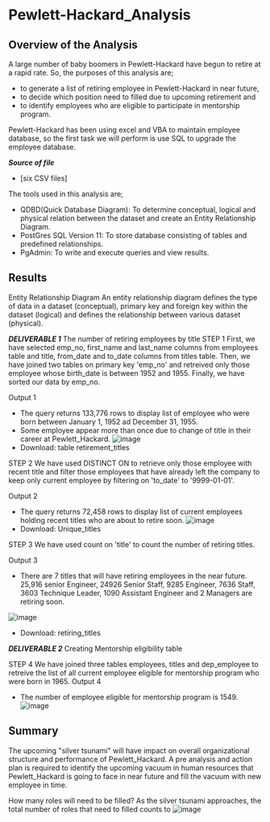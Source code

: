 # Pewlett-Hackard_Analysis

## Overview of the Analysis
A large number of baby boomers in Pewlett-Hackard have begun to retire at a rapid rate. So, the purposes of this analysis are;
- to generate a list of retiring employee in Pewlett-Hackard in near future,
- to decide which position need to filled due to upcoming retirement and
- to identify employees who are eligible to participate in mentorship program.

Pewlett-Hackard has been using excel and VBA to maintain employee database, so the first task we will perform is use SQL to upgrade the employee database.

***Source of file***
- [six CSV files]

The tools used in this analysis are;
- QDBD(Quick Database Diagram): To determine conceptual, logical and physical relation between the dataset and create an Entity Relationship Diagram.
- PostGres SQL Version 11: To store database consisting of tables and predefined relationships.
- PgAdmin: To write and execute queries and view results.

## Results
Entity Relationship Diagram
An entity relationship diagram defines the type of data in a dataset (conceptual), primary key and foreign key within the dataset (logical) and defines the relationship  between various dataset (physical).

***DELIVERABLE 1*** The number of retiring employees by title
STEP 1
First, we have selected emp_no, first_name and last_name columns from employees table and title, from_date and to_date columns from titles table. Then, we have joined two tables on primary key 'emp_no' and retreived only those employee whose birth_date is between 1952 and 1955. Finally, we have sorted our data by emp_no.

Output 1
- The query returns 133,776 rows to display list of employee who were born between January 1, 1952 ad December 31, 1955. 
- Some employee appear more than once due to change of title in their career at Pewlett_Hackard.
          ![image](https://user-images.githubusercontent.com/107566776/184500086-733eb0ca-02e2-4efd-bf7b-88f8a1759132.png)
- Download: table retirement_titles

STEP 2
We have used DISTINCT ON to retrieve only those employee with recent title and filter those employees that have already left the company to keep only current employee by filtering on 'to_date' to '9999-01-01'.

Output 2
- The query returns 72,458 rows to display list of current employees holding recent titles who are about to retire soon.
          ![image](https://user-images.githubusercontent.com/107566776/184500281-5d073cab-8818-4a20-9547-76f666d7b8bf.png)
- Download: Unique_titles

STEP 3
We have used count on 'title' to count the number of retiring titles.

Output 3
- There are 7 titles that will have retiring employees in the near future. 25,916 senior Engineer, 24926 Senior Staff, 9285 Engineer, 7636 Staff, 3603 Technique Leader, 1090 Assistant Engineer and 2 Managers are retiring soon.


![image](https://user-images.githubusercontent.com/107566776/184500171-167d9abf-a2d1-46f1-b9fa-3a6e30dfc4b5.png)
            
- Download: retiring_titles

***DELIVERABLE 2*** Creating Mentorship eligibility table

STEP 4
We have joined three tables employees, titles and dep_employee to retreive the list of all current employee eligible for mentorship program who were born in 1965.
Output 4
- The number of employee eligible for mentorship program is 1549.
          ![image](https://user-images.githubusercontent.com/107566776/184500235-af5ec57c-3a1b-4d8a-87d3-731c929866a7.png)



## Summary
The upcoming "silver tsunami" will have impact on overall organizational structure and performance of Pewlett_Hackard. A pre analysis and action plan is required to identify the upcoming vacuum in human resources that Pewlett_Hackard is going to face in near future and fill the vacuum with new employee in time. 

How many roles will need to be filled?
As the silver tsunami approaches, the total number of roles that need to filled counts to 
![image](https://user-images.githubusercontent.com/107566776/184501762-f8c0bb63-59ac-4f32-bcba-1148ec65ea76.png)

